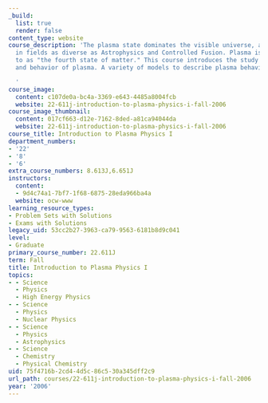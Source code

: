 ```yaml
---
_build:
  list: true
  render: false
content_type: website
course_description: 'The plasma state dominates the visible universe, and is important
  in fields as diverse as Astrophysics and Controlled Fusion. Plasma is often referred
  to as "the fourth state of matter." This course introduces the study of the nature
  and behavior of plasma. A variety of models to describe plasma behavior are presented.

  '
course_image:
  content: c107de0a-bc4a-3369-e643-4485a8004fcb
  website: 22-611j-introduction-to-plasma-physics-i-fall-2006
course_image_thumbnail:
  content: 017cf663-d12e-7162-8ded-a81ca94044da
  website: 22-611j-introduction-to-plasma-physics-i-fall-2006
course_title: Introduction to Plasma Physics I
department_numbers:
- '22'
- '8'
- '6'
extra_course_numbers: 8.613J,6.651J
instructors:
  content:
  - 9d4c74a1-7bf7-1f68-6875-28eda966ba4a
  website: ocw-www
learning_resource_types:
- Problem Sets with Solutions
- Exams with Solutions
legacy_uid: 53cc2b27-3963-ca79-9563-6181b8d9c041
level:
- Graduate
primary_course_number: 22.611J
term: Fall
title: Introduction to Plasma Physics I
topics:
- - Science
  - Physics
  - High Energy Physics
- - Science
  - Physics
  - Nuclear Physics
- - Science
  - Physics
  - Astrophysics
- - Science
  - Chemistry
  - Physical Chemistry
uid: 75f4716b-2cd4-4d5c-86c5-30a345dff2c9
url_path: courses/22-611j-introduction-to-plasma-physics-i-fall-2006
year: '2006'
---
```

